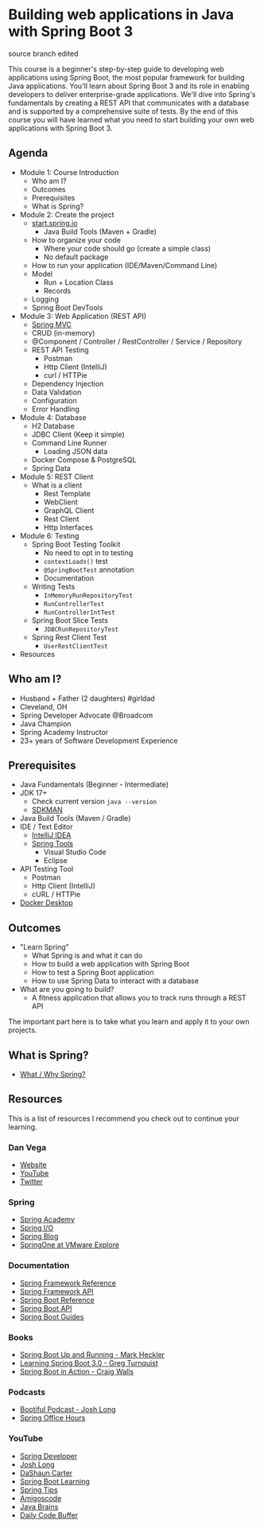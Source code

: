 # Building web applications in Java with Spring Boot 3
source branch edited

This course is a beginner's step-by-step guide to developing web applications using Spring Boot, the most popular framework for building Java applications. You'll learn about Spring Boot 3 and its role in enabling developers to deliver enterprise-grade applications. We'll dive into Spring's fundamentals by creating a REST API that communicates with a database and is supported by a comprehensive suite of tests. By the end of this course you will have learned what you need to start building your own web applications with Spring Boot 3.

## Agenda

- Module 1: Course Introduction
  - Who am I?
  - Outcomes
  - Prerequisites
  - What is Spring?
- Module 2: Create the project
    - [start.spring.io](http://start.spring.io)
        - Java Build Tools (Maven + Gradle)
    - How to organize your code
        - Where your code should go (create a simple class)
        - No default package
    - How to run your application (IDE/Maven/Command Line)
    - Model
      - Run + Location Class
      - Records
    - Logging
    - Spring Boot DevTools
- Module 3: Web Application (REST API)
    - [Spring MVC](https://docs.spring.io/spring-framework/reference/web.html)
    - CRUD (in-memory)
    - @Component / Controller / RestController / Service / Repository
    - REST API Testing
        - Postman
        - Http Client (IntelliJ)
        - curl / HTTPie
    - Dependency Injection
    - Data Validation
    - Configuration
    - Error Handling
- Module 4: Database
    - H2 Database
    - JDBC Client (Keep it simple)
    - Command Line Runner
      - Loading JSON data
    - Docker Compose & PostgreSQL
    - Spring Data
- Module 5: REST Client
  - What is a client
    - Rest Template
    - WebClient
    - GraphQL Client
    - Rest Client
    - Http Interfaces
- Module 6: Testing
    - Spring Boot Testing Toolkit
      - No need to opt in to testing 
      - `contextLoads()` test
      - `@SpringBootTest` annotation
      - Documentation 
    - Writing Tests
      - `InMemoryRunRepositoryTest`
      - `RunControllerTest`
      - `RunControllerIntTest`
    - Spring Boot Slice Tests
      - `JDBCRunRepositoryTest`
    - Spring Rest Client Test
      - `UserRestClientTest`
- Resources

## Who am I?

- Husband + Father (2 daughters) #girldad 
- Cleveland, OH
- Spring Developer Advocate @Broadcom
- Java Champion
- Spring Academy Instructor
- 23+ years of Software Development Experience

## Prerequisites

- Java Fundamentals (Beginner - Intermediate)
- JDK 17+
  - Check current version `java --version`
  - [SDKMAN](https://sdkman.io/)
- Java Build Tools (Maven / Gradle)
- IDE / Text Editor
  - [IntelliJ IDEA](https://www.jetbrains.com/idea/) 
  - [Spring Tools](https://spring.io/tools)
    - Visual Studio Code
    - Eclipse
- API Testing Tool
  - Postman
  - Http Client (IntelliJ)
  - cURL / HTTPie
- [Docker Desktop](https://www.docker.com/)

## Outcomes

- "Learn Spring"
  - What Spring is and what it can do
  - How to build a web application with Spring Boot
  - How to test a Spring Boot application
  - How to use Spring Data to interact with a database
- What are you going to build? 
  - A fitness application that allows you to track runs through a REST API

The important part here is to take what you learn and apply it to your own projects.

## What is Spring?

- [What / Why Spring?](https://spring.io/)

## Resources

This is a list of resources I recommend you check out to continue your learning.

### Dan Vega
  - [Website](https://www.danvega.dev/)
  - [YouTube](https://www.youtube.com/@danvega)
  - [Twitter](https://twitter.com/therealdanvega)

### Spring
  - [Spring Academy](https://www.youtube.com/c/SpringAcademy)
  - [Spring I/O](https://spring.io/blog)
  - [Spring Blog](https://spring.io/blog)
  - [SpringOne at VMware Explore](https://springone.io/) 

### Documentation

- [Spring Framework Reference](https://docs.spring.io/spring-framework/docs/current/reference/html/)
- [Spring Framework API](https://docs.spring.io/spring-framework/docs/current/javadoc-api/)
- [Spring Boot Reference](https://docs.spring.io/spring-boot/docs/current/reference/html/index.html)
- [Spring Boot API](https://docs.spring.io/spring-boot/docs/current/api/)
- [Spring Boot Guides](https://spring.io/guides)

### Books

- [Spring Boot Up and Running - Mark Heckler](https://amzn.to/3WOSutb)
- [Learning Spring Boot 3.0 - Greg Turnquist](https://amzn.to/3CuCgxc)
- [Spring Boot in Action - Craig Walls](https://amzn.to/3ZcI3kx)

### Podcasts

- [Bootiful Podcast - Josh Long](http://bootifulpodcast.fm/)
- [Spring Office Hours](https://www.springofficehours.io)

### YouTube

- [Spring Developer](https://www.youtube.com/@SpringSourceDev)
- [Josh Long](https://www.youtube.com/@coffeesoftware)
- [DaShaun Carter](https://www.youtube.com/@dashaun)
- [Spring Boot Learning](https://www.youtube.com/@SpringBootLearning)
- [Spring Tips](https://www.youtube.com/playlist?list=PLgGXSWYM2FpPw8rV0tZoMiJYSCiLhPnOc)
- [Amigoscode](https://www.youtube.com/@amigoscode)
- [Java Brains](https://www.youtube.com/c/JavaBrainsChannel)
- [Daily Code Buffer](https://www.youtube.com/@DailyCodeBuffer)
